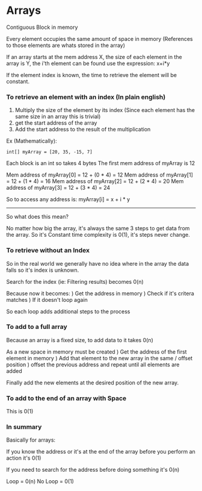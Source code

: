 # Arrays

Contiguous Block in memory

Every element occupies the same amount of space in memory (References to those elements are whats stored in the array)

If an array starts at the mem address X, the size of each element in the array is Y, the i'th element can be found use the expression: x+i\*y

If the element index is known, the time to retrieve the element will be constant.

### To retrieve an element with an index (In plain english)

1. Multiply the size of the element by its index (Since each element has the same size in an array this is trivial)
2. get the start address of the array
3. Add the start address to the result of the multiplication

Ex (Mathematically):

`int[] myArray = [20, 35, -15, 7]`

Each block is an int so takes 4 bytes
The first mem address of myArray is 12

Mem address of myArray[0] = 12 + (0 \* 4) = 12
Mem address of myArray[1] = 12 + (1 \* 4) = 16
Mem address of myArray[2] = 12 + (2 \* 4) = 20
Mem address of myArray[3] = 12 + (3 \* 4) = 24

So to access any address is: myArray[i] = x + i \* y

---

So what does this mean?

No matter how big the array, it's always the same 3 steps to get data from the array.
So it's Constant time complexity is 0(1), it's steps never change.

### To retrieve without an Index

So in the real world we generally have no idea where in the array the data falls so it's index is unknown.

Search for the index (ie: Filtering results) becomes 0(n)

Because now it becomes:
) Get the address in memory
) Check if it's critera matches
) If it doesn't loop again

So each loop adds additional steps to the process

### To add to a full array

Because an array is a fixed size, to add data to it takes 0(n)

As a new space in memory must be created
) Get the address of the first element in memory
) Add that element to the new array in the same / offset position
) offset the previous address and repeat until all elements are added

Finally add the new elements at the desired position of the new array.

### To add to the end of an array with Space

This is 0(1)

### In summary

Basically for arrays:

If you know the address or it's at the end of the array before you perform an action it's 0(1)

If you need to search for the address before doing something it's 0(n)

Loop = 0(n)
No Loop = 0(1)
